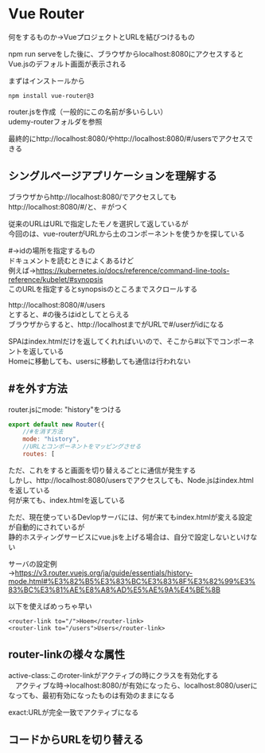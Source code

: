 # Vue Router  

何をするものか→VueプロジェクトとURLを結びつけるもの  

npm run serveをした後に、ブラウザからlocalhost:8080にアクセスすると  
Vue.jsのデフォルト画面が表示される  

まずはインストールから  
```
npm install vue-router@3
```

router.jsを作成（一般的にこの名前が多いらしい）  
udemy-routerフォルダを参照  

最終的にhttp://localhost:8080/やhttp://localhost:8080/#/usersでアクセスできる  

## シングルページアプリケーションを理解する  

ブラウザからhttp://localhost:8080/でアクセスしても  
http://localhost:8080/#/と、＃がつく  

従来のURLはURLで指定したモノを選択して返しているが  
今回のは、vue-routerがURLから土のコンポーネントを使うかを探している  

#→idの場所を指定するもの  
ドキュメントを読むときによくあるけど  
例えば→https://kubernetes.io/docs/reference/command-line-tools-reference/kubelet/#synopsis  
このURLを指定するとsynopsisのところまでスクロールする  

http://localhost:8080/#/users  
とすると、#の後ろはidとしてとらえる  
ブラウザからすると、http://localhostまでがURLで#/userがidになる  

SPAはindex.htmlだけを返してくれればいいので、そこから#以下でコンポーネントを返している  
Homeに移動しても、usersに移動しても通信は行われない  


## #を外す方法  

router.jsにmode: "history"をつける  
```js
export default new Router({
    //#を消す方法
    mode: "history",
    //URLとコンポーネントをマッピングさせる
    routes: [
```

ただ、これをすると画面を切り替えるごとに通信が発生する  
しかし、http://localhost:8080/usersでアクセスしても、Node.jsはindex.htmlを返している  
何が来ても、index.htmlを返している  

ただ、現在使っているDevlopサーバには、何が来てもindex.htmlが変える設定が自動的にされているが  
静的ホスティングサービスにvue.jsを上げる場合は、自分で設定しないといけない  

サーバの設定例  
→https://v3.router.vuejs.org/ja/guide/essentials/history-mode.html#%E3%82%B5%E3%83%BC%E3%83%8F%E3%82%99%E3%83%BC%E3%81%AE%E8%A8%AD%E5%AE%9A%E4%BE%8B  

以下を使えばめっちゃ早い  
```
<router-link to="/">Hoem</router-link>
<router-link to="/users">Users</router-link>
```

## router-linkの様々な属性  

active-class:このroter-linkがアクティブの時にクラスを有効化する  
　アクティブな時→localhost:8080/が有効になったら、localhost:8080/userになっても、最初有効になったものは有効のままになる  

exact:URLが完全一致でアクティブになる  

## コードからURLを切り替える  

